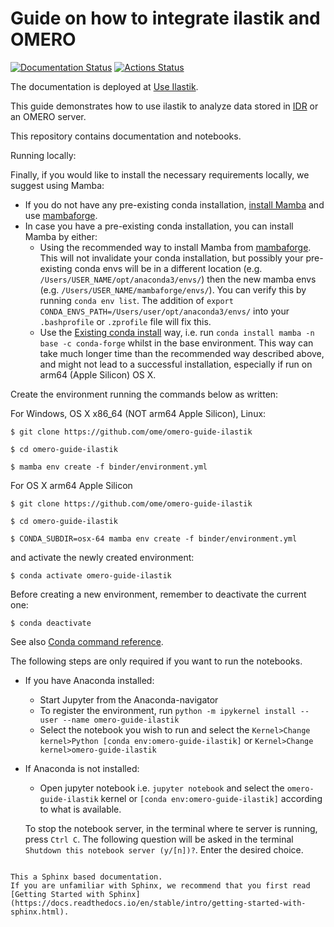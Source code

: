 # Guide on how to integrate ilastik and OMERO
[![Documentation Status](https://readthedocs.org/projects/omero-guide-ilastik/badge/?version=latest)](https://omero-guides.readthedocs.io/en/latest/ilastik/docs/index.html)
[![Actions Status](https://github.com/ome/omero-guide-ilastik/workflows/build/badge.svg)](https://github.com/ome/omero-guide-ilastik/actions)

The documentation is deployed at [Use Ilastik](https://omero-guides.readthedocs.io/en/latest/ilastik/docs/index.html).

This guide demonstrates how to use ilastik to analyze data stored in [IDR](https://idr.openmicroscopy.org/) or an OMERO server.

This repository contains documentation and notebooks.

Running locally:

Finally, if you would like to install the necessary requirements locally,
we suggest using Mamba:

* If you do not have any pre-existing conda installation, [install Mamba](https://mamba.readthedocs.io/en/latest/installation.html#installation) and use [mambaforge](https://github.com/conda-forge/miniforge#mambaforge). 
* In case you have a pre-existing conda installation, you can install Mamba by either:
  - Using the recommended way to install Mamba from [mambaforge](https://github.com/conda-forge/miniforge#mambaforge). This will not invalidate your conda installation, but possibly your pre-existing conda envs will be in a different location (e.g. ``/Users/USER_NAME/opt/anaconda3/envs/``) then the new mamba envs (e.g. ``/Users/USER_NAME/mambaforge/envs/``). You can verify this by running ``conda env list``. The addition of ``export CONDA_ENVS_PATH=/Users/user/opt/anaconda3/envs/`` into your ``.bashprofile`` or ``.zprofile`` file will fix this. 
  - Use the [Existing conda install](https://mamba.readthedocs.io/en/latest/installation.html#existing-conda-install) way, i.e. run ``conda install mamba -n base -c conda-forge`` whilst in the base environment. This way can take much longer time than the recommended way described above, and might not lead to a successful installation, especially if run on arm64 (Apple Silicon) OS X.

Create the environment running the commands below as written:

For Windows, OS X x86_64 (NOT arm64 Apple Silicon), Linux:

    $ git clone https://github.com/ome/omero-guide-ilastik
    
    $ cd omero-guide-ilastik

    $ mamba env create -f binder/environment.yml

For OS X arm64 Apple Silicon

    $ git clone https://github.com/ome/omero-guide-ilastik 
    
    $ cd omero-guide-ilastik
    
    $ CONDA_SUBDIR=osx-64 mamba env create -f binder/environment.yml

and activate the newly created environment:

    $ conda activate omero-guide-ilastik


Before creating a new environment, remember to deactivate the current one:

    $ conda deactivate

See also [Conda command reference](https://docs.conda.io/projects/conda/en/latest/commands.html).

The following steps are only required if you want to run the notebooks.

* If you have Anaconda installed:
  * Start Jupyter from the Anaconda-navigator
  * To register the environment, run ``python -m ipykernel install --user --name omero-guide-ilastik``
  * Select the notebook you wish to run and select the ``Kernel>Change kernel>Python [conda env:omero-guide-ilastik]`` or ``Kernel>Change kernel>omero-guide-ilastik``
* If Anaconda is not installed:
  * Open jupyter notebook i.e. ``jupyter notebook`` and select the ``omero-guide-ilastik`` kernel or ``[conda env:omero-guide-ilastik]`` according to what is available.

  To stop the notebook server, in the terminal where te server is running, press ``Ctrl C``. The following question will be asked in the terminal ``Shutdown this notebook server (y/[n])?``. Enter the desired choice.
```

This a Sphinx based documentation. 
If you are unfamiliar with Sphinx, we recommend that you first read 
[Getting Started with Sphinx](https://docs.readthedocs.io/en/stable/intro/getting-started-with-sphinx.html).
